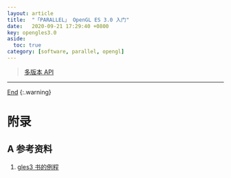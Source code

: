 ```yaml
---
layout: article
title:  "「PARALLEL」 OpenGL ES 3.0 入门"
date:   2020-09-21 17:29:40 +0800
key: opengles3.0
aside:
  toc: true
category: [software, parallel, opengl]
---
```

<span id='head'></span>
>[多版本 API](http://docs.gl/es2/glTexImage2D)   

<!--more-->




-------------------  
[End](#head)
{:.warning}  


# 附录
## A 参考资料
1. [gles3 书的例程](https://github.com/danginsburg/opengles3-book/)    
